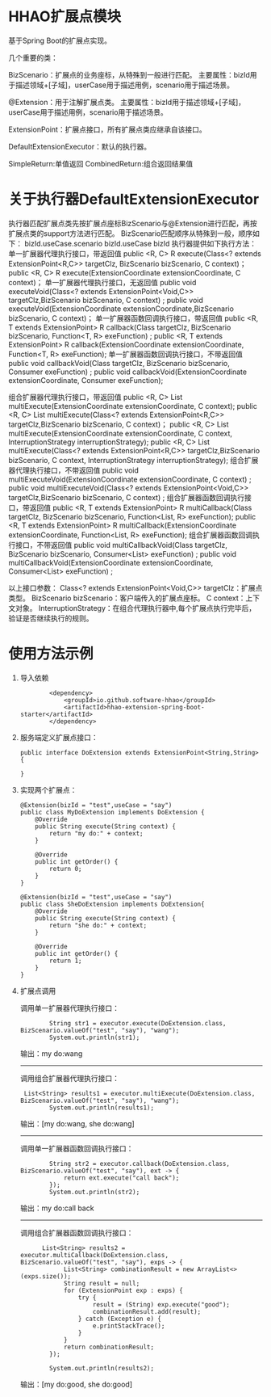 # HHAO扩展点模块

基于Spring Boot的扩展点实现。

几个重要的类：

BizScenario：扩展点的业务座标，从特殊到一般进行匹配。
主要属性：bizId用于描述领域+[子域]，userCase用于描述用例，scenario用于描述场景。

@Extension：用于注解扩展点类。
主要属性：bizId用于描述领域+[子域]，userCase用于描述用例，scenario用于描述场景。

ExtensionPoint：扩展点接口，所有扩展点类应继承自该接口。

DefaultExtensionExecutor：默认的执行器。

SimpleReturn:单值返回
CombinedReturn:组合返回结果值

# 关于执行器DefaultExtensionExecutor

执行器匹配扩展点类先按扩展点座标BizScenario与@Extension进行匹配，再按扩展点类的support方法进行匹配。
BizScenario匹配顺序从特殊到一般，顺序如下：
bizId.useCase.scenario
bizId.useCase
bizId
执行器提供如下执行方法：
单一扩展器代理执行接口，带返回值
public <R, C> R execute(Class<? extends ExtensionPoint<R,C>> targetClz, BizScenario bizScenario, C context)；
public <R, C> R execute(ExtensionCoordinate extensionCoordinate, C context)；
单一扩展器代理执行接口，无返回值
public <C> void executeVoid(Class<? extends ExtensionPoint<Void,C>> targetClz,BizScenario bizScenario, C context) ;
public <C> void executeVoid(ExtensionCoordinate extensionCoordinate,BizScenario bizScenario, C context)；
单一扩展器函数回调执行接口，带返回值
public <R, T extends ExtensionPoint> R callback(Class<T> targetClz, BizScenario bizScenario, Function<T, R> exeFunction) ;
public <R, T extends ExtensionPoint> R callback(ExtensionCoordinate extensionCoordinate, Function<T, R> exeFunction);
单一扩展器函数回调执行接口，不带返回值
public <T extends ExtensionPoint> void callbackVoid(Class<T> targetClz, BizScenario bizScenario, Consumer<T> exeFunction) ;
public <T extends ExtensionPoint> void callbackVoid(ExtensionCoordinate extensionCoordinate, Consumer<T> exeFunction);

组合扩展器代理执行接口，带返回值
public <R, C> List<R> multiExecute(ExtensionCoordinate extensionCoordinate, C context);
public <R, C> List<R> multiExecute(Class<? extends ExtensionPoint<R,C>> targetClz,BizScenario bizScenario, C context)；
public <R, C> List<R> multiExecute(ExtensionCoordinate extensionCoordinate, C context, InterruptionStrategy<R> interruptionStrategy);
public <R, C> List<R> multiExecute(Class<? extends ExtensionPoint<R,C>> targetClz,BizScenario bizScenario, C context, InterruptionStrategy<R> interruptionStrategy);
组合扩展器代理执行接口，不带返回值
public <C> void multiExecuteVoid(ExtensionCoordinate extensionCoordinate, C context) ;
public <C> void multiExecuteVoid(Class<? extends ExtensionPoint<Void,C>> targetClz,BizScenario bizScenario, C context) ;
组合扩展器函数回调执行接口，带返回值
public <R, T extends ExtensionPoint> R multiCallback(Class<T> targetClz, BizScenario bizScenario, Function<List<T>, R> exeFunction);
public <R, T extends ExtensionPoint> R multiCallback(ExtensionCoordinate extensionCoordinate, Function<List<T>, R> exeFunction);
组合扩展器函数回调执行接口，不带返回值
public <T extends ExtensionPoint> void multiCallbackVoid(Class<T> targetClz, BizScenario bizScenario, Consumer<List<T>> exeFunction) ;
public <T extends ExtensionPoint> void multiCallbackVoid(ExtensionCoordinate extensionCoordinate, Consumer<List<T>> exeFunction) ;

以上接口参数：
Class<? extends ExtensionPoint<Void,C>> targetClz：扩展点类型。
BizScenario bizScenario：客户端传入的扩展点座标。
C context：上下文对象。
InterruptionStrategy：在组合代理执行器中,每个扩展点执行完毕后，验证是否继续执行的规则。

# 使用方法示例

1. 导入依赖

   ```
           <dependency>
               <groupId>io.github.software-hhao</groupId>
               <artifactId>hhao-extension-spring-boot-starter</artifactId>
           </dependency>
   ```
2. 服务端定义扩展点接口：

   ```
   public interface DoExtension extends ExtensionPoint<String,String> {

   }
   ```
3. 实现两个扩展点：

   ```
   @Extension(bizId = "test",useCase = "say")
   public class MyDoExtension implements DoExtension {
       @Override
       public String execute(String context) {
           return "my do:" + context;
       }

       @Override
       public int getOrder() {
           return 0;
       }
   }
   ```
   ```
   @Extension(bizId = "test",useCase = "say")
   public class SheDoExtension implements DoExtension{
       @Override
       public String execute(String context) {
           return "she do:" + context;
       }

       @Override
       public int getOrder() {
           return 1;
       }
   }
   ```
4. 扩展点调用

   调用单一扩展器代理执行接口：

   ```
           String str1 = executor.execute(DoExtension.class, BizScenario.valueOf("test", "say"), "wang");
           System.out.println(str1);
   ```
   输出：my do:wang

   ---

   调用组合扩展器代理执行接口：

   ```
    List<String> results1 = executor.multiExecute(DoExtension.class, BizScenario.valueOf("test", "say"), "wang");
           System.out.println(results1);
   ```
   输出：[my do:wang, she do:wang]

   ---

   调用单一扩展器函数回调执行接口：

   ```
           String str2 = executor.callback(DoExtension.class, BizScenario.valueOf("test", "say"), ext -> {
               return ext.execute("call back");
           });
           System.out.println(str2);
   ```
   输出：my do:call back

   ---

   调用组合扩展器函数回调执行接口：

   ```
         List<String> results2 = executor.multiCallback(DoExtension.class, BizScenario.valueOf("test", "say"), exps -> {
               List<String> combinationResult = new ArrayList<>(exps.size());
               String result = null;
               for (ExtensionPoint exp : exps) {
                   try {
                       result = (String) exp.execute("good");
                       combinationResult.add(result);
                   } catch (Exception e) {
                       e.printStackTrace();
                   }
               }
               return combinationResult;
           });

           System.out.println(results2);
   ```
   输出：[my do:good, she do:good]
